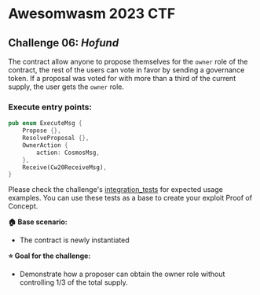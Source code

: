 # Awesomwasm 2023 CTF

## Challenge 06: *Hofund*

The contract allow anyone to propose themselves for the `owner` role of the contract, the rest of the users can vote in favor by sending a governance token.
If a proposal was voted for with more than a third of the current supply, the user gets the `owner` role.

### Execute entry points:
```rust
pub enum ExecuteMsg {
    Propose {},
    ResolveProposal {},
    OwnerAction {
        action: CosmosMsg,
    },
    Receive(Cw20ReceiveMsg),
}
```

Please check the challenge's [integration_tests](./src/integration_tests.rs) for expected usage examples.
You can use these tests as a base to create your exploit Proof of Concept.

**:house: Base scenario:**
- The contract is newly instantiated

**:star: Goal for the challenge:**
- Demonstrate how a proposer can obtain the owner role without controlling 1/3 of the total supply.
